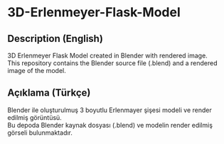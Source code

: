 # 3D-Erlenmeyer-Flask-Model

## Description (English)
3D Erlenmeyer Flask Model created in Blender with rendered image.  
This repository contains the Blender source file (.blend) and a rendered image of the model.

## Açıklama (Türkçe)
Blender ile oluşturulmuş 3 boyutlu Erlenmayer şişesi modeli ve render edilmiş görüntüsü.  
Bu depoda Blender kaynak dosyası (.blend) ve modelin render edilmiş görseli bulunmaktadır.

